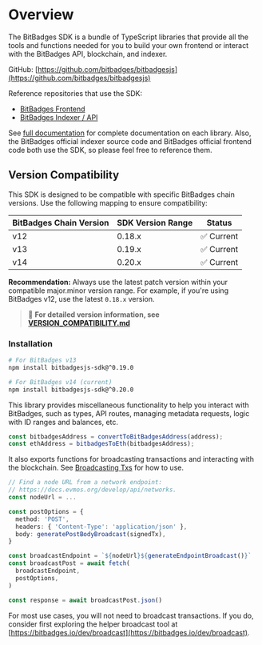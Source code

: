 # Overview

The BitBadges SDK is a bundle of TypeScript libraries that provide all the tools and functions needed for you to build your own frontend or interact with the BitBadges API, blockchain, and indexer.

GitHub: [https://github.com/bitbadges/bitbadgesjs](https://github.com/bitbadges/bitbadgesjs)

Reference repositories that use the SDK:

- [BitBadges Frontend](https://github.com/BitBadges/bitbadges-frontend)
- [BitBadges Indexer / API](https://github.com/BitBadges/bitbadges-indexer)

See [full documentation](full-documentation.md) for complete documentation on each library. Also, the BitBadges official indexer source code and BitBadges official frontend code both use the SDK, so please feel free to reference them.

## Version Compatibility

This SDK is designed to be compatible with specific BitBadges chain versions. Use the following mapping to ensure compatibility:

| BitBadges Chain Version | SDK Version Range | Status     |
| ----------------------- | ----------------- | ---------- |
| v12                     | 0.18.x            | ✅ Current |
| v13                     | 0.19.x            | ✅ Current |
| v14                     | 0.20.x            | ✅ Current |

**Recommendation:** Always use the latest patch version within your compatible major.minor version range. For example, if you're using BitBadges v12, use the latest `0.18.x` version.

> 📖 **For detailed version information, see [VERSION_COMPATIBILITY.md](./VERSION_COMPATIBILITY.md)**

### Installation

```bash
# For BitBadges v13
npm install bitbadgesjs-sdk@^0.19.0

# For BitBadges v14 (current)
npm install bitbadgesjs-sdk@^0.20.0
```

This library provides miscellaneous functionality to help you interact with BitBadges, such as types, API routes, managing metadata requests, logic with ID ranges and balances, etc.

```typescript
const bitbadgesAddress = convertToBitBadgesAddress(address);
const ethAddress = bitbadgesToEth(bitbadgesAddress);
```

It also exports functions for broadcasting transactions and interacting with the blockchain. See [Broadcasting Txs](../create-and-broadcast-txs/) for how to use.

```typescript
// Find a node URL from a network endpoint:
// https://docs.evmos.org/develop/api/networks.
const nodeUrl = ...

const postOptions = {
  method: 'POST',
  headers: { 'Content-Type': 'application/json' },
  body: generatePostBodyBroadcast(signedTx),
}

const broadcastEndpoint = `${nodeUrl}${generateEndpointBroadcast()}`
const broadcastPost = await fetch(
  broadcastEndpoint,
  postOptions,
)

const response = await broadcastPost.json()
```

For most use cases, you will not need to broadcast transactions. If you do, consider first exploring the helper broadcast tool at [https://bitbadges.io/dev/broadcast](https://bitbadges.io/dev/broadcast).
